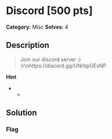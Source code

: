 # Discord [500 pts]

**Category:** Misc
**Solves:** 4

## Description
>Join our discord server :) <br>\r\nhttps://discord.gg/UNrbpGEsNP

**Hint**
* -

## Solution

### Flag

